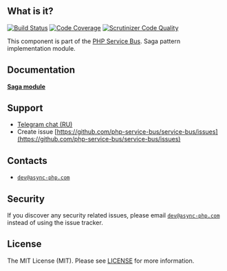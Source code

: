 ## What is it?
[![Build Status](https://travis-ci.org/php-service-bus/module-sagas.svg?branch=v3.0)](https://travis-ci.org/php-service-bus/module-sagas)
[![Code Coverage](https://scrutinizer-ci.com/g/php-service-bus/module-sagas/badges/coverage.png?b=v3.0)](https://scrutinizer-ci.com/g/php-service-bus/module-sagas/?branch=v3.0)
[![Scrutinizer Code Quality](https://scrutinizer-ci.com/g/php-service-bus/module-sagas/badges/quality-score.png?b=v3.0)](https://scrutinizer-ci.com/g/php-service-bus/module-sagas/?branch=v3.0)

This component is part of the [PHP Service Bus](https://github.com/php-service-bus/service-bus). Saga pattern implementation module.

## Documentation 
[**Saga module**](https://github.com/php-service-bus/documentation/tree/master/pages)

## Support
* [Telegram chat (RU)](https://t.me/php_service_bus)
* Create issue [https://github.com/php-service-bus/service-bus/issues](https://github.com/php-service-bus/service-bus/issues)

## Contacts
* [`dev@async-php.com`](mailto:dev@async-php.com)

## Security

If you discover any security related issues, please email [`dev@async-php.com`](mailto:dev@async-php.com) instead of using the issue tracker.

## License

The MIT License (MIT). Please see [LICENSE](LICENSE) for more information.
